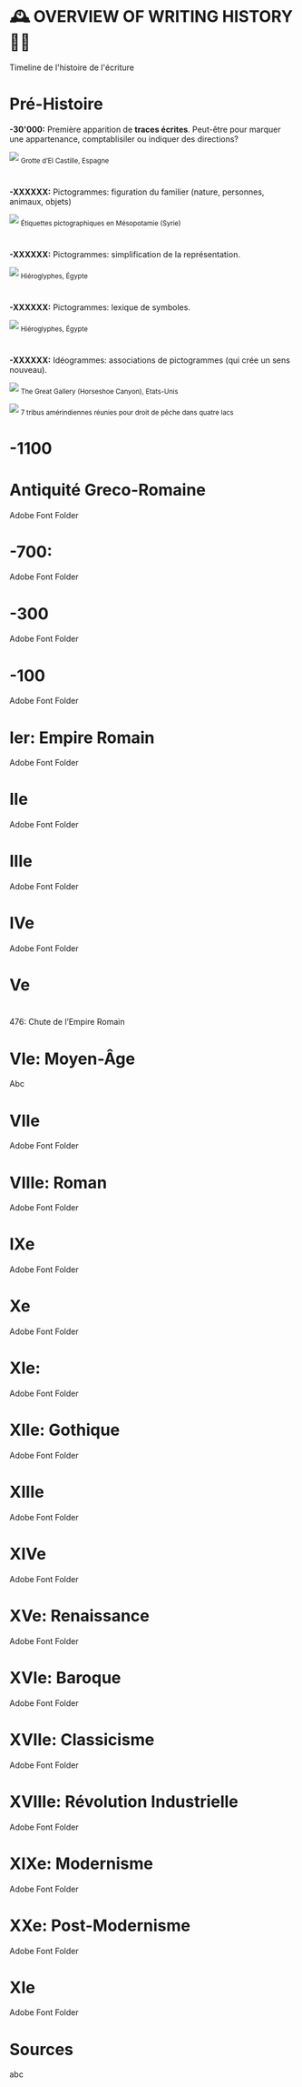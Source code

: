 # 🕰️ OVERVIEW OF WRITING HISTORY ✍🏻
  Timeline de l'histoire de l'écriture
  
# Pré-Histoire
  **-30'000:** Première apparition de **traces écrites**. Peut-être pour marquer une appartenance, comptablisiler ou indiquer des directions?
  
  ![](/links/Overview_Writing_History_7.jpg)
  <sub>Grotte d’El Castille, Espagne</sub>
#
  **-XXXXXX:** Pictogrammes: figuration du familier (nature, personnes, animaux, objets)
  
  ![](/links/Overview_Writing_History_9.jpg)
  <sub>Étiquettes pictographiques en Mésopotamie (Syrie)</sub>
#
  **-XXXXXX:** Pictogrammes: simplification de la représentation.
  
  ![](/links/Overview_Writing_History_10.jpg)
  <sub>Hiéroglyphes, Égypte</sub>
#
  **-XXXXXX:** Pictogrammes: lexique de symboles.
  
  ![](/links/Overview_Writing_History_11.jpg)
  <sub>Hiéroglyphes, Égypte</sub>
#
  **-XXXXXX:** Idéogrammes: associations de pictogrammes (qui crée un sens nouveau).
  
  ![](/links/Overview_Writing_History_12.jpg)
  <sub>The Great Gallery (Horseshoe Canyon), Etats-Unis</sub>
  
  ![](/links/Overview_Writing_History_13.jpg)
  <sub>7 tribus amérindiennes réunies pour droit de pêche dans quatre lacs</sub>
#
# -1100
# Antiquité Greco-Romaine
  Adobe Font Folder  
# -700: 
  Adobe Font Folder  
# -300
  Adobe Font Folder  
# -100
  Adobe Font Folder  
# Ier: Empire Romain
  Adobe Font Folder  
# IIe
  Adobe Font Folder  
# IIIe
  Adobe Font Folder  
# IVe
  Adobe Font Folder  
# Ve
#
  476: Chute de l’Empire Romain
# VIe: Moyen-Âge
  Abc
# VIIe
  Adobe Font Folder  
# VIIIe: Roman
  Adobe Font Folder  
# IXe
  Adobe Font Folder  
# Xe
  Adobe Font Folder  
# XIe: 
  Adobe Font Folder  
# XIIe: Gothique
  Adobe Font Folder
# XIIIe
  Adobe Font Folder
# XIVe
  Adobe Font Folder
# XVe: Renaissance
  Adobe Font Folder
# XVIe: Baroque
  Adobe Font Folder
# XVIIe: Classicisme
  Adobe Font Folder
# XVIIIe: Révolution Industrielle
  Adobe Font Folder
# XIXe: Modernisme
  Adobe Font Folder
# XXe: Post-Modernisme
  Adobe Font Folder
# XIe
  Adobe Font Folder


# Sources
  abc
